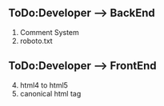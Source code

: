 ## ToDo:Developer --> BackEnd

1. Comment System
2. roboto.txt

## ToDo:Developer --> FrontEnd

4. html4 to html5
3. canonical html tag

